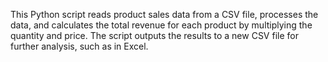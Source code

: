 This Python script reads product sales data from a CSV file, processes the data, and calculates the total revenue for each product by multiplying the quantity and price. The script outputs the results to a new CSV file for further analysis, such as in Excel.
